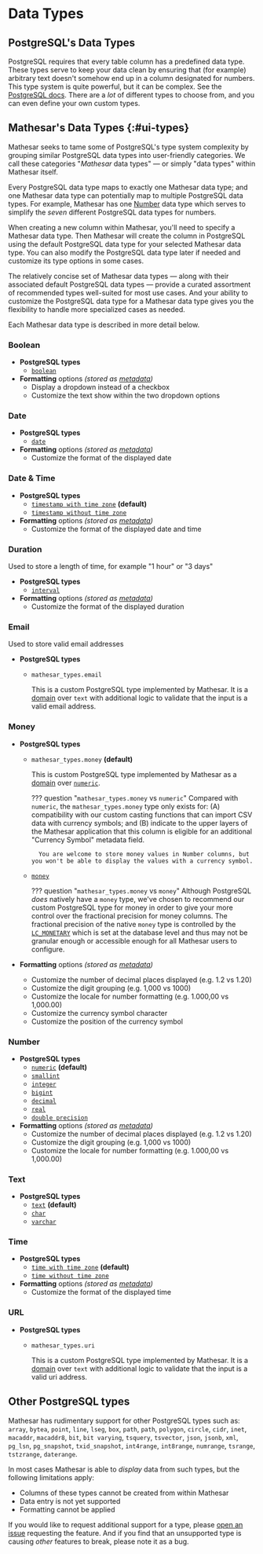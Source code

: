 # Data Types

## PostgreSQL's Data Types

PostgreSQL requires that every table column has a predefined data type. These types serve to keep your data clean by ensuring that (for example) arbitrary text doesn't somehow end up in a column designated for numbers. This type system is quite powerful, but it can be complex. See the [PostgreSQL docs](https://www.postgresql.org/docs/current/datatype.html). There are a _lot_ of different types to choose from, and you can even define your own custom types.

## Mathesar's Data Types {:#ui-types}

Mathesar seeks to tame some of PostgreSQL's type system complexity by grouping similar PostgreSQL data types into user-friendly categories. We call these categories "_Mathesar_ data types" &mdash; or simply "data types" within Mathesar itself.

Every PostgreSQL data type maps to exactly one Mathesar data type; and one Mathesar data type can potentially map to multiple PostgreSQL data types. For example, Mathesar has one [Number](#number) data type which serves to simplify the _seven_ different PostgreSQL data types for numbers.

When creating a new column within Mathesar, you'll need to specify a Mathesar data type. Then Mathesar will create the column in PostgreSQL using the default PostgreSQL data type for your selected Mathesar data type. You can also modify the PostgreSQL data type later if needed and customize its type options in some cases.

The relatively concise set of Mathesar data types &mdash; along with their associated default PostgreSQL data types &mdash; provide a curated assortment of recommended types well-suited for most use cases. And your ability to customize the PostgreSQL data type for a Mathesar data type gives you the flexibility to handle more specialized cases as needed.

Each Mathesar data type is described in more detail below.

### Boolean

- **PostgreSQL types**
    - [`boolean`](https://www.postgresql.org/docs/current/datatype-boolean.html)
- **Formatting** options _(stored as [metadata](./databases.md#metadata))_
    - Display a dropdown instead of a checkbox
    - Customize the text show within the two dropdown options

### Date

- **PostgreSQL types**
    - [`date`](https://www.postgresql.org/docs/current/datatype-datetime.html)
- **Formatting** options _(stored as [metadata](./databases.md#metadata))_
    - Customize the format of the displayed date

### Date & Time

- **PostgreSQL types**
    - [`timestamp with time zone`](https://www.postgresql.org/docs/current/datatype-datetime.html) **(default)**
    - [`timestamp without time zone`](https://www.postgresql.org/docs/current/datatype-datetime.html)
- **Formatting** options _(stored as [metadata](./databases.md#metadata))_
    - Customize the format of the displayed date and time

### Duration

Used to store a length of time, for example "1 hour" or "3 days"

- **PostgreSQL types**
    - [`interval`](https://www.postgresql.org/docs/current/datatype-datetime.html)
- **Formatting** options _(stored as [metadata](./databases.md#metadata))_
    - Customize the format of the displayed duration

### Email

Used to store valid email addresses

- **PostgreSQL types**
    - `mathesar_types.email`

        This is a custom PostgreSQL type implemented by Mathesar. It is a [domain](https://www.postgresql.org/docs/17/sql-createdomain.html) over `text` with additional logic to validate that the input is a valid email address.

### Money

- **PostgreSQL types**

    - `mathesar_types.money` **(default)**

        This is custom PostgreSQL type implemented by Mathesar as a [domain](https://www.postgresql.org/docs/17/sql-createdomain.html) over [`numeric`](https://www.postgresql.org/docs/17/datatype-numeric.html).

        ??? question "`mathesar_types.money` vs `numeric`"
            Compared with `numeric`, the `mathesar_types.money` type only exists for: (A) compatibility with our custom casting functions that can import CSV data with currency symbols; and (B) indicate to the upper layers of the Mathesar application that this column is eligible for an additional "Currency Symbol" metadata field.

            You are welcome to store money values in Number columns, but you won't be able to display the values with a currency symbol.

    - [`money`](https://www.postgresql.org/docs/current/datatype-money.html)

        ??? question "`mathesar_types.money` vs `money`"
            Although PostgreSQL _does_ natively have a `money` type, we've chosen to recommend our custom PostgreSQL type for money in order to give your more control over the fractional precision for money columns. The fractional precision of the native `money` type is controlled by the [`LC_MONETARY`](https://www.postgresql.org/docs/current/runtime-config-client.html#GUC-LC-MONETARY) which is set at the database level and thus may not be granular enough or accessible enough for all Mathesar users to configure.

- **Formatting** options _(stored as [metadata](./databases.md#metadata))_
    - Customize the number of decimal places displayed (e.g. 1.2 vs 1.20)
    - Customize the digit grouping (e.g. 1,000 vs 1000)
    - Customize the locale for number formatting (e.g. 1.000,00 vs 1,000.00)
    - Customize the currency symbol character
    - Customize the position of the currency symbol

### Number

- **PostgreSQL types**
    - [`numeric`](https://www.postgresql.org/docs/17/datatype-numeric.html) **(default)**
    - [`smallint`](https://www.postgresql.org/docs/17/datatype-numeric.html)
    - [`integer`](https://www.postgresql.org/docs/17/datatype-numeric.html)
    - [`bigint`](https://www.postgresql.org/docs/17/datatype-numeric.html)
    - [`decimal`](https://www.postgresql.org/docs/17/datatype-numeric.html)
    - [`real`](https://www.postgresql.org/docs/17/datatype-numeric.html)
    - [`double precision`](https://www.postgresql.org/docs/17/datatype-numeric.html)
- **Formatting** options _(stored as [metadata](./databases.md#metadata))_
    - Customize the number of decimal places displayed (e.g. 1.2 vs 1.20)
    - Customize the digit grouping (e.g. 1,000 vs 1000)
    - Customize the locale for number formatting (e.g. 1.000,00 vs 1,000.00)

### Text

- **PostgreSQL types**
    - [`text`](https://www.postgresql.org/docs/17/datatype-character.html) **(default)**
    - [`char`](https://www.postgresql.org/docs/17/datatype-character.html)
    - [`varchar`](https://www.postgresql.org/docs/17/datatype-character.html)

### Time

- **PostgreSQL types**
    - [`time with time zone`](https://www.postgresql.org/docs/17/datatype-datetime.html) **(default)**
    - [`time without time zone`](https://www.postgresql.org/docs/17/datatype-datetime.html)
- **Formatting** options _(stored as [metadata](./databases.md#metadata))_
    - Customize the format of the displayed time

### URL

- **PostgreSQL types**
    - `mathesar_types.uri`

        This is a custom PostgreSQL type implemented by Mathesar. It is a [domain](https://www.postgresql.org/docs/17/sql-createdomain.html) over `text` with additional logic to validate that the input is a valid uri address.

## Other PostgreSQL types

Mathesar has rudimentary support for other PostgreSQL types such as: `array`, `bytea`, `point`, `line`, `lseg`, `box`, `path`, `path`, `polygon`, `circle`, `cidr`, `inet`, `macaddr`, `macaddr8`, `bit`, `bit varying`, `tsquery`, `tsvector`, `json`, `jsonb`, `xml`, `pg_lsn`, `pg_snapshot`, `txid_snapshot`, `int4range`, `int8range`, `numrange`, `tsrange`, `tstzrange`, `daterange`.

In most cases Mathesar is able to _display_ data from such types, but the following limitations apply:

- Columns of these types cannot be created from within Mathesar
- Data entry is not yet supported
- Formatting cannot be applied

If you would like to request additional support for a type, please [open an issue](https://github.com/mathesar-foundation/mathesar/issues) requesting the feature. And if you find that an unsupported type is causing _other_ features to break, please note it as a bug.
